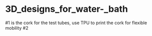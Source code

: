 # 3D_designs_for_water-_bath
#1 is the cork for the test tubes, use TPU to print the cork for flexible mobility
#2
